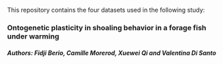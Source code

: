 This repository contains the four datasets used in the following study:

### Ontogenetic plasticity in shoaling behavior in a forage fish under warming 
##### Authors: Fidji Berio, Camille Morerod, Xuewei Qi and Valentina Di Santo
